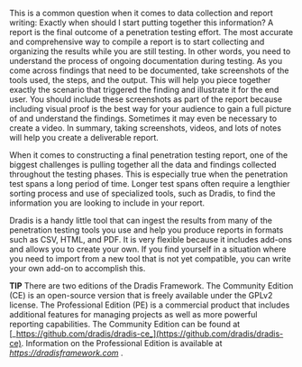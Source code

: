 This is a common question when it comes to data collection and report writing: Exactly when should I start putting together this information? A report is the final outcome of a penetration testing effort. The most accurate and comprehensive way to compile a report is to start collecting and organizing the results while you are still testing. In other words, you need to understand the process of ongoing documentation during testing. As you come across findings that need to be documented, take screenshots of the tools used, the steps, and the output. This will help you piece together exactly the scenario that triggered the finding and illustrate it for the end user. You should include these screenshots as part of the report because including visual proof is the best way for your audience to gain a full picture of and understand the findings. Sometimes it may even be necessary to create a video. In summary, taking screenshots, videos, and lots of notes will help you create a deliverable report.

When it comes to constructing a final penetration testing report, one of the biggest challenges is pulling together all the data and findings collected throughout the testing phases. This is especially true when the penetration test spans a long period of time. Longer test spans often require a lengthier sorting process and use of specialized tools, such as Dradis, to find the information you are looking to include in your report.

Dradis is a handy little tool that can ingest the results from many of the penetration testing tools you use and help you produce reports in formats such as CSV, HTML, and PDF. It is very flexible because it includes add-ons and allows you to create your own. If you find yourself in a situation where you need to import from a new tool that is not yet compatible, you can write your own add-on to accomplish this.

**TIP** There are two editions of the Dradis Framework. The Community Edition (CE) is an open-source version that is freely available under the GPLv2 license. The Professional Edition (PE) is a commercial product that includes additional features for managing projects as well as more powerful reporting capabilities. The Community Edition can be found at [_https://github.com/dradis/dradis-ce_](https://github.com/dradis/dradis-ce). Information on the Professional Edition is available at [_https://dradisframework.com_](https://dradisframework.com) .

